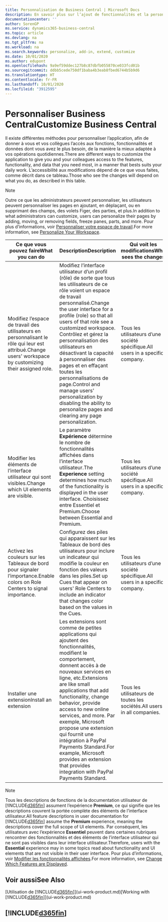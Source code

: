 ```yaml
---
title: Personnalisation de Business Central | Microsoft Docs
description: En savoir plus sur l’ajout de fonctionnalités et la personnalisation de Business Central.
documentationcenter: ''
author: SorenGP
ms.service: dynamics365-business-central
ms.topic: article
ms.devlang: na
ms.tgt_pltfrm: na
ms.workload: na
ms.search.keywords: personalize, add-in, extend, customize
ms.date: 10/01/2020
ms.author: edupont
ms.openlocfilehash: 9a9ef59ddec127b8c87dbfb055870ce033fcd01b
ms.sourcegitcommit: ddbb5cede750df1baba4b3eab8fbed6744b5b9d6
ms.translationtype: HT
ms.contentlocale: fr-FR
ms.lasthandoff: 10/01/2020
ms.locfileid: "3912595"
---
```

# <a name="customize-business-central"></a><span data-ttu-id="ad5f2-103">Personnaliser Business Central</span><span class="sxs-lookup"><span data-stu-id="ad5f2-103">Customize Business Central</span></span>
<span data-ttu-id="ad5f2-104">Il existe différentes méthodes pour personnaliser l’application, afin de donner à vous et vos collègues l’accès aux fonctions, fonctionnalités et données dont vous avez le plus besoin, de la manière la mieux adaptée à vos opérations quotidiennes.</span><span class="sxs-lookup"><span data-stu-id="ad5f2-104">There are different ways to customize the application to give you and your colleagues access to the features, functionality, and data that you need most, in a manner that bests suits your daily work.</span></span> <span data-ttu-id="ad5f2-105">L’accessibilité aux modifications dépend de ce que vous faites, comme décrit dans ce tableau.</span><span class="sxs-lookup"><span data-stu-id="ad5f2-105">Those who see the changes will depend on what you do, as described in this table.</span></span>

> [!NOTE]
> <span data-ttu-id="ad5f2-106">Outre ce que les administrateurs peuvent personnaliser, les utilisateurs peuvent personnaliser les pages en ajoutant, en déplaçant, ou en supprimant des champs, des volets Figer, des parties, et plus.</span><span class="sxs-lookup"><span data-stu-id="ad5f2-106">In addition to what administrators can customize, users can personalize their pages by adding, moving, or removing fields, freeze panes, parts, and more.</span></span> <span data-ttu-id="ad5f2-107">Pour plus d’informations, voir [Personnaliser votre espace de travail](ui-personalization-user.md).</span><span class="sxs-lookup"><span data-stu-id="ad5f2-107">For more information, see [Personalize Your Workspace](ui-personalization-user.md).</span></span>

| <span data-ttu-id="ad5f2-108">Ce que vous pouvez faire</span><span class="sxs-lookup"><span data-stu-id="ad5f2-108">What you can do</span></span>    |  <span data-ttu-id="ad5f2-109">Description</span><span class="sxs-lookup"><span data-stu-id="ad5f2-109">Description</span></span>  |  <span data-ttu-id="ad5f2-110">Qui voit les modifications</span><span class="sxs-lookup"><span data-stu-id="ad5f2-110">Who sees the changes</span></span>  |  <span data-ttu-id="ad5f2-111">Plus d’informations</span><span class="sxs-lookup"><span data-stu-id="ad5f2-111">More information</span></span>  |
|-----|---------------|---------|-------|
|<span data-ttu-id="ad5f2-112">Modifiez l’espace de travail des utilisateurs en personnalisant le rôle qui leur est attribué.</span><span class="sxs-lookup"><span data-stu-id="ad5f2-112">Change users' workspace by customizing their assigned role.</span></span>|<span data-ttu-id="ad5f2-113">Modifiez l’interface utilisateur d’un profil (rôle) de sorte que tous les utilisateurs de ce rôle voient un espace de travail personnalisé.</span><span class="sxs-lookup"><span data-stu-id="ad5f2-113">Change the user interface for a profile (role) so that all users of that role see a customized workspace.</span></span> <span data-ttu-id="ad5f2-114">Contrôlez et gérez la personnalisation des utilisateurs en désactivant la capacité à personnaliser des pages et en effaçant toutes les personnalisations de page.</span><span class="sxs-lookup"><span data-stu-id="ad5f2-114">Control and manage users' personalization by disabling the ability to personalize pages and clearing any page personalization.</span></span>|<span data-ttu-id="ad5f2-115">Tous les utilisateurs d’une société spécifique.</span><span class="sxs-lookup"><span data-stu-id="ad5f2-115">All users in a specific company.</span></span>|[<span data-ttu-id="ad5f2-116">Personnaliser les pages pour les profils</span><span class="sxs-lookup"><span data-stu-id="ad5f2-116">Customize Pages for Profiles</span></span>](ui-personalization-manage.md)|
|<span data-ttu-id="ad5f2-117">Modifier les éléments de l’interface utilisateur qui sont visibles.</span><span class="sxs-lookup"><span data-stu-id="ad5f2-117">Change which UI elements are visible.</span></span>|<span data-ttu-id="ad5f2-118">Le paramètre **Expérience** détermine le nombre de fonctionnalités affichées dans l’interface utilisateur.</span><span class="sxs-lookup"><span data-stu-id="ad5f2-118">The **Experience** setting determines how much of the functionality is displayed in the user interface.</span></span> <span data-ttu-id="ad5f2-119">Choisissez entre Essentiel et Premium.</span><span class="sxs-lookup"><span data-stu-id="ad5f2-119">Choose between Essential and Premium.</span></span>|<span data-ttu-id="ad5f2-120">Tous les utilisateurs d’une société spécifique.</span><span class="sxs-lookup"><span data-stu-id="ad5f2-120">All users in a specific company.</span></span>|[<span data-ttu-id="ad5f2-121">Modifier les fonctionnalités affichées</span><span class="sxs-lookup"><span data-stu-id="ad5f2-121">Change Which Features are Displayed</span></span>](ui-experiences.md)|
|<span data-ttu-id="ad5f2-122">Activez les couleurs sur les Tableaux de bord pour signaler l’importance.</span><span class="sxs-lookup"><span data-stu-id="ad5f2-122">Enable colors on Role Centers to signal importance.</span></span>|<span data-ttu-id="ad5f2-123">Configurez des piles qui apparaissent sur les Tableaux de bord des utilisateurs pour inclure un indicateur qui modifie la couleur en fonction des valeurs dans les piles.</span><span class="sxs-lookup"><span data-stu-id="ad5f2-123">Set up Cues that appear on users' Role Centers to include an indicator that changes color based on the values in the Cues.</span></span>|<span data-ttu-id="ad5f2-124">Tous les utilisateurs d’une société spécifique.</span><span class="sxs-lookup"><span data-stu-id="ad5f2-124">All users in a specific company.</span></span>|[<span data-ttu-id="ad5f2-125">Configurer un indicateur coloré sur des piles</span><span class="sxs-lookup"><span data-stu-id="ad5f2-125">Set Up a Colored Indicator on Cues</span></span>](admin-how-set-up-colored-indicator-on-cues.md)|
|<span data-ttu-id="ad5f2-126">Installer une extension</span><span class="sxs-lookup"><span data-stu-id="ad5f2-126">Install an extension</span></span>|<span data-ttu-id="ad5f2-127">Les extensions sont comme de petites applications qui ajoutent des fonctionnalités, modifient le comportement, donnent accès à de nouveaux services en ligne, etc.</span><span class="sxs-lookup"><span data-stu-id="ad5f2-127">Extensions are like small applications that add functionality, change behavior, provide access to new online services, and more.</span></span> <span data-ttu-id="ad5f2-128">Par exemple, Microsoft propose une extension qui fournit une intégration à PayPal Payments Standard.</span><span class="sxs-lookup"><span data-stu-id="ad5f2-128">For example, Microsoft provides an extension that provides integration with PayPal Payments Standard.</span></span>|<span data-ttu-id="ad5f2-129">Tous les utilisateurs de toutes les sociétés.</span><span class="sxs-lookup"><span data-stu-id="ad5f2-129">All users in all companies.</span></span>|[<span data-ttu-id="ad5f2-130">Personnalisation à l’aide d’extensions</span><span class="sxs-lookup"><span data-stu-id="ad5f2-130">Customizing Using Extensions</span></span>](ui-extensions.md)|
> [!NOTE]
> <span data-ttu-id="ad5f2-131">Tous les descriptions de fonctions de la documentation utilisateur de [!INCLUDE[d365fin](includes/d365fin_md.md)] assument l’expérience **Premium**, ce qui signifie que les descriptions couvrent la portée complète des éléments de l’interface utilisateur.</span><span class="sxs-lookup"><span data-stu-id="ad5f2-131">All feature descriptions in user documentation for [!INCLUDE[d365fin](includes/d365fin_md.md)] assume the **Premium** experience, meaning the descriptions cover the full scope of UI elements.</span></span> <span data-ttu-id="ad5f2-132">Par conséquent, les utilisateurs avec l’expérience **Essentiel** peuvent dans certaines rubriques rencontrer des fonctionnalités et des éléments de l’interface utilisateur qui ne sont pas visibles dans leur interface utilisateur.</span><span class="sxs-lookup"><span data-stu-id="ad5f2-132">Therefore, users with the **Essential** experience may in some topics read about functionality and UI elements that are not visible in their user interface.</span></span> <span data-ttu-id="ad5f2-133">Pour plus d’informations, voir [Modifier les fonctionnalités affichées](ui-experiences.md).</span><span class="sxs-lookup"><span data-stu-id="ad5f2-133">For more information, see [Change Which Features are Displayed](ui-experiences.md).</span></span>

## <a name="see-also"></a><span data-ttu-id="ad5f2-134">Voir aussi</span><span class="sxs-lookup"><span data-stu-id="ad5f2-134">See Also</span></span>
<span data-ttu-id="ad5f2-135">[Utilisation de [!INCLUDE[d365fin](includes/d365fin_md.md)]](ui-work-product.md)</span><span class="sxs-lookup"><span data-stu-id="ad5f2-135">[Working with [!INCLUDE[d365fin](includes/d365fin_md.md)]](ui-work-product.md)</span></span>  

## [!INCLUDE[d365fin](includes/free_trial_md.md)]  
